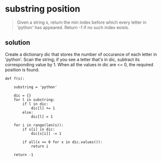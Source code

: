 # substring position

> Given a string s, return the min index before which every letter in 'python' has appeared. Return -1 if no such index exists.

## solution

Create a dictionary dic that stores the number of occurance of each letter in 'python'. 
Scan the string; if you see a letter that's in dic, subtract its corresponding value by 1.
When all the values in dic are <= 0, the required position is found.

```
def f(s):
  
    substring = 'python'
  
    dic = {}
    for l in substring:
        if l in dic:
            dic[l] += 1
        else:
            dic[l] = 1
    
    for i in range(len(s)):
        if s[i] in dic:
            dic[s[i]] -= 1
    
        if all(x <= 0 for x in dic.values()):
            return i
        
    return -1
```      

[//]: # (Note: for l in s: ... return s.index l doesn't work.)      

